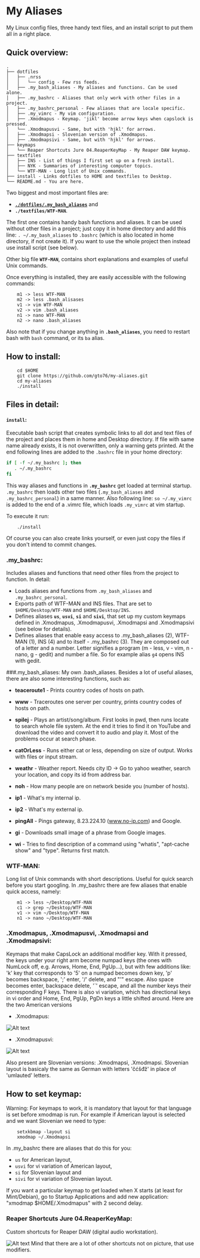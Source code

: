 My Aliases
==========
My Linux config files, three handy text files, and an install script to put them all in a right place. 

## Quick overview:

```
.
├── dotfiles
│   ├── .nrss
│   │   └── config - Few rss feeds.
│   ├── .my_bash_aliases - My aliases and functions. Can be used alone.
│   ├── .my_bashrc - Aliases that only work with other files in a project.
│   ├── .my_bashrc_personal - Few aliases that are locale specific.
│   ├── .my_vimrc - My vim configuration.
│   ├── .Xmodmapus - Keymap. 'jikl' become arrow keys when capslock is pressed.
│   └── .Xmodmapusvi - Same, but with 'hjkl' for arrows.
│   ├── .Xmodmapsi - Slovenian version of .Xmodmapus.
│   ├── .Xmodmapsivi - Same, but with 'hjkl' for arrows.
├── keymaps
│   └── Reaper Shortcuts Jure 04.ReaperKeyMap - My Reaper DAW keymap.
├── textfiles
│   ├── INS - List of things I first set up on a fresh install.
│   ├── NYK - Summaries of interesting computer topics.
│   └── WTF-MAN - Long list of Unix commands.
├── install - Links dotfiles to HOME and textfiles to Desktop.
└── README.md - You are here.
```

Two biggest and most important files are:

* [**`./dotfiles/.my_bash_aliases`**](.my_bash_aliases) and 
* **`./textfiles/WTF-MAN`**. 
    
[.my_bash_aliases]: dotfiles/.my_bash_aliases

The first one contains handy bash functions and aliases. It can be used without other files in a project; just copy it in home directory and add this line: `. ~/.my_bash_aliases` to `.bashrc` (which is also located in home directory, if not create it). If you want to use the whole project then instead use install script (see below).

Other big file **`WTF-MAN`**, contains short explanations and examples of useful Unix commands. 

Once everything is installed, they are easily accessible with the following commands: 
```
	m1 -> less WTF-MAN
    m2 -> less .bash_alisases
	v1 -> vim WTF-MAN 
    v2 -> vim .bash_aliases
	n1 -> nano WTF-MAN 
    n2 -> nano .bash_aliases
```
Also note that if you change anything in **`.bash_aliases`**, you need to restart bash with `bash` command, or its `ba` alias.

## How to install:
```
	cd $HOME
	git clone https://github.com/gto76/my-aliases.git
	cd my-aliases
    ./install
```

## Files in detail:

#### `install`:
Executable bash script that creates symbolic links to all dot and text files of the project and places them in home and Desktop directory. If file with same name already exists, it is not overwritten, only a warning gets printed. At the end following lines are added to the `.bashrc` file in your home directory:
``` bash
if [ -f ~/.my_bashrc ]; then
   . ~/.my_bashrc
fi
```
This way aliases and functions in **`.my_bashrc`** get loaded at terminal startup. `.my_bashrc` then loads other two files (`.my_bash_aliases` and `.my_bashrc_personal`) in a same manner.
Also following line: `so ~/.my_vimrc` is added to the end of a .vimrc file, which loads `.my_vimrc` at vim startup. 

To execute it run:
```
    ./install
```
Of course you can also create links yourself, or even just copy the files if you don't intend to commit changes.

### .my_bashrc:
Includes aliases and functions that need other files from the project to function. In detail:
* Loads aliases and functions from `.my_bash_aliases` and `.my_bashrc_personal`.
* Exports path of WTF-MAN and INS files. That are set to `$HOME/Desktop/WTF-MAN` and `$HOME/Desktop/INS`.
* Defines aliases **`us`**, **`usvi`**, **`si`** and **`sivi`**, that set up my custom keymaps defined in .Xmodmapus, .Xmodmapusvi, .Xmodmapsi and .Xmodmapsivi (see below for details).
* Defines aliases that enable easy access to .my_bash_aliases (2), WTF-MAN (1), INS (4) and to itself - .my_bashrc (3). They are composed out of a letter and a number. Letter signifies a program (m - less, v - vim, n - nano, g - gedit) and number a file. So for example alias `g4` opens INS with gedit.

###.my_bash_aliases:
My own .bash_aliases. Besides a lot of useful aliases, there are also some interesting functions, such as:

* **teaceroute1** - Prints country codes of hosts on path.

* **www** - Traceroutes one server per country, prints country codes of hosts on path. 

* **spilej** - Plays an artist/song/album. First looks in pwd, then runs locate to search whole file system. At the end it tries to find it on YouTube and download the video and convert it to audio and play it. Most of the problems occur at search phase.

* **catOrLess** - Runs either cat or less, depending on size of output. Works with files or input stream.

* **weathr** - Weather report. Needs city ID -> Go to yahoo weather, search your location, and copy its id from address bar.

* **noh** - How many people are on network beside you (number of hosts).

* **ip1** - What's my internal ip.

* **ip2** - What's my external ip.

* **pingAll** - Pings gateway, 8.23.224.10 (www.no-ip.com) and Google.

* **gi** - Downloads small image of a phrase from Google images.

* **wi** - Tries to find description of a command using "whatis", "apt-cache show" and "type". Returns first match.

### WTF-MAN:
Long list of Unix commands with short descriptions. Useful for quick search before you start googling. In .my_bashrc there are few aliases that enable quick access, namely:
```
	m1 -> less ~/Desktop/WTF-MAN
	c1 -> grep ~/Desktop/WTF-MAN
	v1 -> vim ~/Desktop/WTF-MAN
	n1 -> nano ~/Desktop/WTF-MAN
```

### .Xmodmapus, .Xmodmapusvi, .Xmodmapsi and .Xmodmapsivi:
Keymaps that make CapsLock an additional modifier key. With it pressed, the keys under your right arm become numpad keys (the ones with NumLock off, e.g. Arrows, Home, End, PgUp...), but with few additions like: 'k' key that corresponds to '5' on a numpad becomes down key, 'p' becomes backspace, ';' enter, '/' delete, and "'" escape. Also space becomes enter, backspace delete, '`' escape, and all the number keys their corresponding F keys. There is also vi variation, which has directional keys in vi order and Home, End, PgUp, PgDn keys a little shifted around. Here are the two American versions 
- .Xmodmapus:

![Alt text](/doc/Xmodmapus.png?raw=true "Picture of Keyboard")

- .Xmodmapusvi:

![Alt text](/doc/Xmodmapusvi.png?raw=true "Picture of Keyboard")

Also present are Slovenian versions: .Xmodmapsi, .Xmodmapsi. Slovenian layout is basicaly the same as German with letters 'čćšđž' in place of 'umlauted' letters. 

## How to set keymap:
Warning: For keymaps to work, it is mandatory that layout for that language is set before xmodmap is run. For example if American layout is selected and we want Slovenian we need to type:
```
	setxkbmap -layout si
	xmodmap ~/.Xmodmapsi
```
In .my_bashrc there are aliases that do this for you:
* `us` for American layout,
* `usvi` for vi variation of American layout,
* `si` for Slovenian layout and
* `sivi` for vi variation of Slovenian layout.

If you want a particular keymap to get loaded when X starts (at least for Mint/Debian), go to Startup Applications and add new application: "xmodmap $HOME/.Xmodmapus" with 2 second delay.

### Reaper Shortcuts Jure 04.ReaperKeyMap:
Custom shortcuts for Reaper DAW (digital audio workstation).

![Alt text](/doc/reaper-keyboard-shortcuts.png?raw=true "Picture of Keyboard")
Mind that there are a lot of other shortcuts not on picture, that use modifiers.

